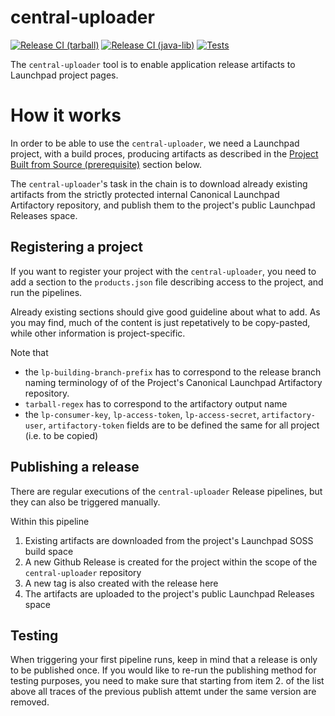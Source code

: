 # central-uploader

[![Release CI (tarball)](https://github.com/canonical/central-uploader/actions/workflows/release-tarball.yaml/badge.svg)](https://github.com/canonical/central-uploader/actions/workflows/release-tarball.yaml)
[![Release CI (java-lib)](https://github.com/canonical/central-uploader/actions/workflows/release-java-library.yaml/badge.svg)](https://github.com/canonical/central-uploader/actions/workflows/release-java-library.yaml)
[![Tests](https://github.com/canonical/central-uploader/actions/workflows/ci.yaml/badge.svg)](https://github.com/canonical/central-uploader/actions/workflows/ci.yaml)

The `central-uploader` tool is to enable application release artifacts to Launchpad project pages.

# How it works

In order to be able to use the `central-uploader`, we need a Launchpad project, with a build proces,
producing artifacts as described in the [Project Built from Source (prerequisite)](./TUTORIAL.md) section below.

The `central-uploader`'s task in the chain is to download already existing artifacts from the
strictly protected internal Canonical Launchpad Artifactory repository, and publish them
to the project's public Launchpad Releases space.


## Registering a project

If you want to register your project with the `central-uploader`, you need to add a section
to the `products.json` file describing access to the project, and run the pipelines.

Already existing sections should give good guideline about what to add. As you may find, much of the content is
just repetatively to be copy-pasted, while other information is project-specific.


Note that
 - the `lp-building-branch-prefix` has to correspond to the release branch naming terminology of
   of the Project's Canonical Launchpad Artifactory repository. 
 - `tarball-regex` has to correspond to the artifactory output name
 - the `lp-consumer-key`, `lp-access-token`, `lp-access-secret`, `artifactory-user`, `artifactory-token` fields
   are to be defined the same for all project (i.e. to be copied)


## Publishing a release

There are regular executions of the `central-uploader` Release pipelines, but they can also be triggered manually.

Within this pipeline 

 1. Existing artifacts are downloaded from the project's Launchpad SOSS build space
 2. A new Github Release is created for the project within the scope of the `central-uploader` repository
 3. A new tag is also created with the release here
 4. The artifacts are uploaded to the project's public Launchpad Releases space


## Testing

When triggering your first pipeline runs, keep in mind that a release is only to be published once.
If you would like to re-run the publishing method for testing purposes, you need to make sure that
starting from item 2. of the list above all traces of the previous publish attemt under the same version are removed.
